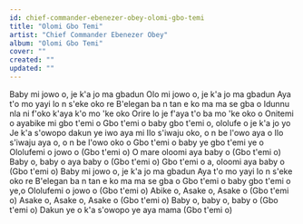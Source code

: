 ```yaml
---
id: chief-commander-ebenezer-obey-olomi-gbo-temi
title: "Olomi Gbo Temi"
artist: "Chief Commander Ebenezer Obey"
album: "Olomi Gbo Temi"
cover: ""
created: ""
updated: ""
---
```


Baby mi jowo o, je k'a jo ma gbadun
Olo mi jowo o,  je k'a jo ma gbadun
Aya t'o mo yayi lo n s'eke oko  re
B'elegan ba n tan e ko ma ma se gba o
Idunnu nla ni f'oko k'aya k'o mo 'ke oko
Orire lo je f'aya t'o ba mo 'ke oko o
Onitemi o ayabike mi gbo t'emi o
Gbo t'emi o baby gbo t'emi o, ololufe o je k'a jo yo
Je k'a s'owopo dakun ye iwo aya mi
Ilo s'iwaju oko, o n be l'owo aya o
Ilo s'iwaju aya o, o n be l'owo oko o
Gbo t'emi o baby ye gbo t'emi ye o Ololufemi o jowo o  (Gbo t'emi o)
O mare oloomi aya baby o  (Gbo t'emi o)
Baby o, baby o aya baby o  (Gbo t'emi o)
Gbo t'emi o a, oloomi aya baby o  (Gbo t'emi o)
Baby mi jowo o, je k'a jo ma gbadun
Aya t'o mo yayi lo n s'eke oko  re
B'elegan ba n tan e ko ma ma se gba o
Gbo t'emi o baby gbo t'emi o ye,o Ololufemi o jowo o  (Gbo t'emi o)
Abike o, Asake o, Asake o  (Gbo t'emi o)
Asake o, Asake o, Asake o  (Gbo t'emi o)
Baby o, baby o, baby o  (Gbo t'emi o)
Dakun ye o k'a s'owopo ye aya mama  (Gbo t'emi o)